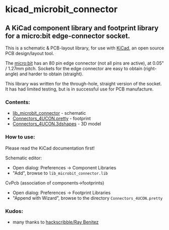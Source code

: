 # kicad_microbit_connector

## A KiCad component library and footprint library for a micro:bit edge-connector socket.

This is a schematic & PCB-layout library, for use with [KiCad](http://kicad-pcb.org/), an open source PCB design/layout tool.

The [micro:bit](http://microbit.org/) has an 80 pin edge connector (not all pins are active), at 0.05" / 1.27mm pitch.  Sockets for the edge connector are easy to obtain (right-angle) and harder to obtain (straight).

This library was written for the through-hole, straight version of the socket.  It has had limited testing, but is in successful use for PCB manufacture.

### Contents:

- [lib_microbit_connector](./lib_microbit_connector) - schematic
- [Connectors_4UCON.pretty](./Connectors_4UCON.pretty) - footprint
- [Connectors_4UCON.3dshapes](./Connectors_4UCON.3dshapes) - 3D model


### How to use:

Please read the KiCad documentation first!

Schematic editor:

- Open dialog: Preferences -> Component Libraries
- "Add", browse to ```lib_microbit_connector.lib```

CvPcb (association of components->footprints)

- Open dialog: Preferences -> Footprint Libraries
- "Append with Wizard", browse to the directory ```Connectors_4UCON.pretty```


### Kudos:

- many thanks to [hackscribble/Ray Benitez](http://hackscribble.com)
